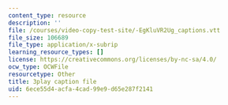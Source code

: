 ```yaml
---
content_type: resource
description: ''
file: /courses/video-copy-test-site/-EgKluVR2Ug_captions.vtt
file_size: 106689
file_type: application/x-subrip
learning_resource_types: []
license: https://creativecommons.org/licenses/by-nc-sa/4.0/
ocw_type: OCWFile
resourcetype: Other
title: 3play caption file
uid: 6ece55d4-acfa-4cad-99e9-d65e287f2141
---
```

